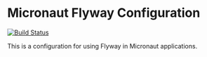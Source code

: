 # Micronaut Flyway Configuration #

[![Build Status](https://travis-ci.org/micronaut-projects/micronaut-configuration-flyway.svg?branch=master)](https://travis-ci.org/micronaut-projects/micronaut-configuration-flyway)

This is a configuration for using Flyway in Micronaut applications.

